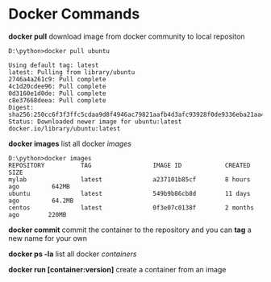 # Docker Commands

**docker pull** download image from docker community to local repositon

```console
D:\python>docker pull ubuntu

Using default tag: latest
latest: Pulling from library/ubuntu
2746a4a261c9: Pull complete
4c1d20cdee96: Pull complete
0d3160e1d0de: Pull complete
c8e37668deea: Pull complete
Digest: sha256:250cc6f3f3ffc5cdaa9d8f4946ac79821aafb4d3afc93928f0de9336eba21aa4
Status: Downloaded newer image for ubuntu:latest
docker.io/library/ubuntu:latest
```

**docker images** list all docker *images* 
```console
D:\python>docker images
REPOSITORY          TAG                 IMAGE ID            CREATED             SIZE
mylab               latest              a237101b85cf        8 hours ago         642MB
ubuntu              latest              549b9b86cb8d        11 days ago         64.2MB
centos              latest              0f3e07c0138f        2 months ago        220MB
```


**docker commit** commit the container to the repository and you can **tag** a new name for your own

**docker ps -la** list all docker *containers*

**docker run [container:version]** create a container from an image